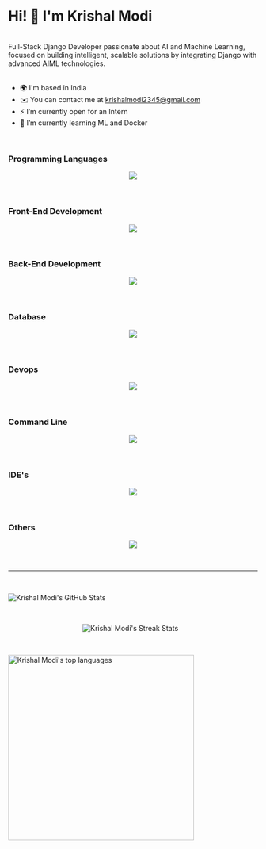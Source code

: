 # Hi! 👋 I'm Krishal Modi
<br>
Full-Stack Django Developer passionate about AI and Machine Learning, focused on building intelligent, scalable solutions by integrating Django with advanced AIML technologies.
<br>
<br>

- 🌍  I'm based in India
- ✉️  You can contact me at [krishalmodi2345@gmail.com](mailto:krishalmodi2345@gmail.com)
- ⚡  I’m currently open for an Intern
- 🌱 I’m currently learning ML and Docker

<br>

### Programming Languages

<p align="center">
  <a href="https://skillicons.dev">
    <img src="https://skillicons.dev/icons?i=c,cpp,python,java,js" />
  </a>
</p>

<br>

### Front-End Development

<p align="center">
  <a href="https://skillicons.dev">
    <img src="https://skillicons.dev/icons?i=html,css,js,bootstrap,tailwind" />
  </a>
</p>

<br>

### Back-End Development

<p align="center">
  <a href="https://skillicons.dev">
    <img src="https://skillicons.dev/icons?i=django,spring,nodejs,express,maven,hibernate" />
  </a>
</p>

<br>

### Database

<p align="center">
  <a href="https://skillicons.dev">
    <img src="https://skillicons.dev/icons?i=mysql,mongodb,sqlite,postgres" />
  </a>
</p>

<br>

### Devops

<p align="center">
  <a href="https://skillicons.dev">
    <img src="https://skillicons.dev/icons?i=docker,vercel,postman,github" />
  </a>
</p>

<br>

### Command Line

<p align="center">
  <a href="https://skillicons.dev">
    <img src="https://skillicons.dev/icons?i=bash,powershell,git" />
  </a>
</p>

<br>

### IDE's

<p align="center">
  <a href="https://skillicons.dev">
    <img src="https://skillicons.dev/icons?i=vscode,pycharm,eclipse,idea,anaconda" />
  </a>
</p>

<br>

### Others

<p align="center">
  <a href="https://skillicons.dev">
    <img src="https://skillicons.dev/icons?i=windows,kali" />
  </a>
</p>

<br>

----
<br>
<p>
  <img src="https://github-readme-stats.vercel.app/api?username=krishal-modi&show_icons=true&theme=dracula" alt="Krishal Modi's GitHub Stats" />
</p>
<br>
<p>
  <img style="margin-left:150px;" src="https://github-readme-streak-stats.herokuapp.com/?user=krishal-modi&theme=dracula" alt="Krishal Modi's Streak Stats" />
</p>
<br>
<p>
<img src="https://github-readme-stats.vercel.app/api/top-langs?username=krishal-modi&show_icons=true&locale=en&layout=compact&line_height=20&title_color=FF79C6&icon_color=BD93F9&text_color=F8F8F2&bg_color=282A36" width="375" alt="Krishal Modi's top languages" />
</p>
<br>
